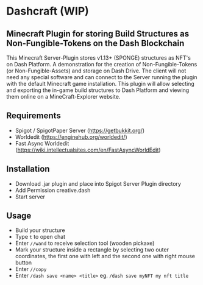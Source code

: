 # Dashcraft (WIP)

## Minecraft Plugin for storing Build Structures as Non-Fungible-Tokens on the Dash Blockchain

This Minecraft Server-Plugin stores v1.13+ (SPONGE) structures as NFT's on Dash Platform. A demonstration for the creation of Non-Fungible-Tokens (or Non-Fungible-Assets) and storage on Dash Drive. The client will not need any special software and can connect to the Server running the plugin with the default Minecraft game installation.
This plugin will allow selecting and exporting the in-game build structures to Dash Platform and viewing them online on a MineCraft-Explorer website.

## Requirements
- Spigot / SpigotPaper Server (https://getbukkit.org/)
- Worldedit (https://enginehub.org/worldedit/)
- Fast Async Worldedit (https://wiki.intellectualsites.com/en/FastAsyncWorldEdit)

## Installation
- Download .jar plugin and place into Spigot Server Plugin directory
- Add Permission creative.dash
- Start server

## Usage
- Build your structure
- Type `t` to open chat
- Enter `//wand` to receive selection tool (wooden pickaxe)
- Mark your structure inside a rectangle by selecting two outer coordinates, the first one with left and the second one with right mouse button
- Enter `//copy` 
- Enter `/dash save <name> <title>` eg. `/dash save myNFT my nft title`
